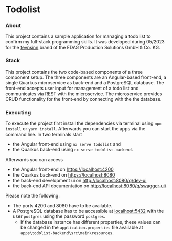 # Todolist

### About

This project contains a sample application for managing a todo list to confirm my full-stack programming skills.
It was developed during 05/2023 for the [feynsinn](https://www.feynsinn.de/) brand of the EDAG Production Solutions GmbH & Co. KG.

### Stack

This project contains the two code-based components of a three component setup.
The three components are an Angular-based front-end, a single Quarkus microservice as back-end and a PostgreSQL database.
The front-end accepts user input for management of a todo list and communicates via REST with the microservice.
The microservice provides CRUD functionality for the front-end by connecting with the the database.

### Executing

To execute the project first install the dependencies via terminal using `npm install` or `yarn install`.
Afterwards you can start the apps via the command line.
In two terminals start

- the Angular front-end using `nx serve todolist` and
- the Quarkus back-end using `nx serve todolist-backend`.

Afterwards you can access

- the Angular front-end on [https://localhost:4200](https://localhost:4200)
- the Quarkus back-end on [https://localhost:8080](https://localhost:8080)
- the back-end development ui on [http://localhost:8080/q/dev-ui](http://localhost:8080/q/dev-ui)
- the back-end API documentation on [http://localhost:8080/q/swagger-ui/](http://localhost:8080/q/swagger-ui/)

Please note the following:

- The ports 4200 and 8080 have to be available.
- A PostgreSQL database has to be accessible at [localhost:5432](localhost:5432) with the user `postgres` using the password `postgres`.
  - If the database instance has different properties, these values can be changed in the `application.properties` file available at `apps\todolist-backend\src\main\resources`.
